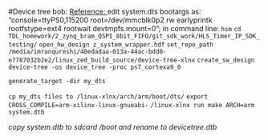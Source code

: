 #Device tree bob:
[Reference:  ](http://www.wiki.xilinx.com/Build+Device+Tree+Blob)
edit system.dts bootargs as: 
“console=ttyPS0,115200 root=/dev/mmcblk0p2 rw earlyprintk rootfstype=ext4 rootwait devtmpfs.mount=0”;
in command line:
`hsm`
`cd TDL_homework/2_zynq_bram_QSPI_8bit_FIFO/git_sdk_work/HLS_Timer_IP_SDK_testing/`
`open_hw_design z_system_wrapper.hdf`
`set_repo_path /media/imranqureshi/40edadaa-013a-44ac-bdd0-e7787032b2e2/linux_zed_build_source/device-tree-xlnx`
`create_sw_design device-tree -os device_tree -proc ps7_cortexa9_0`

`generate_target -dir my_dts`

`cp my_dts files to /linux-xlnx/arch/arm/boot/dts/`
`export CROSS_COMPILE=arm-xilinx-linux-gnueabi-`
`/linux-xlnx run make ARCH=arm system.dtb`

_copy system.dtb to sdcard /boot and rename to devicetree.dtb_
